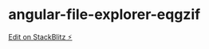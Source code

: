 # angular-file-explorer-eqgzif

[Edit on StackBlitz ⚡️](https://stackblitz.com/edit/angular-file-explorer-eqgzif)